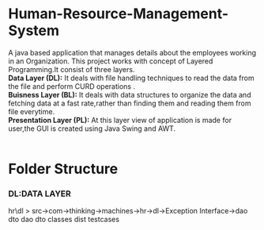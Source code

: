 # Human-Resource-Management-System
A java based application that manages details about the employees working in an Organization.
This project works with concept of Layered Programming.It consist of three layers.<br>
<b>Data Layer (DL):</b> 
It deals with file handling techniques to read the data from the file and perform CURD operations .<br>
<b>Buisness Layer (BL):</b> 
It deals with data structures to organize the data and fetching data at a fast rate,rather than finding them and reading them from file everytime.<br>
<b>Presentation Layer (PL):</b>
At this layer view of application is made for user,the GUI is created using Java Swing and AWT.
<br><br>

# Folder Structure
### DL:DATA LAYER
hr\dl > src->com->thinking->machines->hr->dl->Exception
                                              Interface->dao
                                                         dto
                                              dao
                                              dto
        classes
        dist
        testcases


